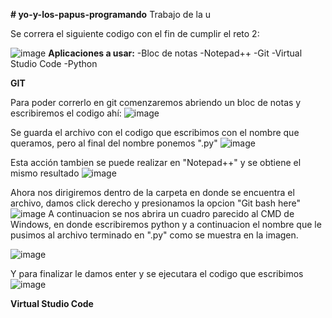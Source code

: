 **# yo-y-los-papus-programando**
Trabajo de la u

Se correra el siguiente codigo con el fin de cumplir el reto 2:

![image](https://user-images.githubusercontent.com/124613814/218352663-9b96a455-af87-4c99-b41a-e9fb62365fce.png)
**Aplicaciones a usar:**
-Bloc de notas
-Notepad++
-Git
-Virtual Studio Code
-Python

**GIT**

Para poder correrlo en git comenzaremos abriendo un bloc de notas y escribiremos el codigo ahí:
![image](https://user-images.githubusercontent.com/124613814/218352799-3234f3d2-9031-4d7a-a72f-24a832a86621.png)

Se guarda el archivo con el codigo que escribimos con el nombre que queramos, pero al final del nombre ponemos ".py"
![image](https://user-images.githubusercontent.com/124613814/218353120-4e55be93-35de-45ca-bf86-c263edeed300.png)

Esta acción tambien se puede realizar en "Notepad++" y se obtiene el mismo resultado
![image](https://user-images.githubusercontent.com/124613814/218353203-f2d81086-cb00-45c9-bbd5-3c9a561f05bc.png)

Ahora nos dirigiremos dentro de la carpeta en donde se encuentra el archivo, damos click derecho y presionamos la opcion "Git bash here"
![image](https://user-images.githubusercontent.com/124613814/218353395-d0c2bfff-777c-4ad9-ab2c-11a0581fcfb6.png)
A continuacion se nos abrira un cuadro parecido al CMD de Windows, en donde escribiremos python y a continuacion el nombre que le pusimos al archivo terminado en ".py" como se muestra en la imagen.

![image](https://user-images.githubusercontent.com/124613814/218354473-4b944ad8-8b9f-4b1f-b07a-2b5bc30a6bcd.png)

Y para finalizar le damos enter y se ejecutara el codigo que escribimos
![image](https://user-images.githubusercontent.com/124613814/218354535-d5f7acc8-9f56-4580-a3b0-c618b7c6d5cf.png)

**Virtual Studio Code**
